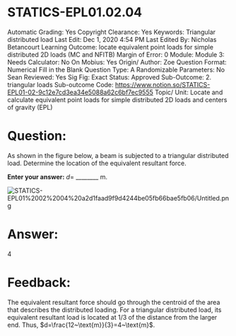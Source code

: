 # STATICS-EPL01.02.04

Automatic Grading: Yes
Copyright Clearance: Yes
Keywords: Triangular distributed load
Last Edit: Dec 1, 2020 4:54 PM
Last Edited By: Nicholas Betancourt
Learning Outcome: locate equivalent point loads for simple distributed 2D loads (MC and NFITB)
Margin of Error: 0
Module: Module 3:
Needs Calculator: No
On Mobius: Yes
Origin/ Author: Zoe
Question Format: Numerical Fill in the Blank
Question Type: A
Randomizable Parameters: No
Sean Reviewed: Yes
Sig Fig: Exact
Status: Approved
Sub-Outcome: 2. triangular loads
Sub-outcome Code: https://www.notion.so/STATICS-EPL01-02-9c12e7cd3ea34e5088a62c6bf7ec9555
Topic/ Unit: Locate and calculate equivalent point loads for simple distributed 2D loads and centers of gravity (EPL)

# Question:

As shown in the figure below, a beam is subjected to a triangular distributed load. Determine the location of the equivalent resultant force. 

**Enter your answer:** $d=$ ________ m.

![STATICS-EPL01%2002%2004%20a2d1faad9f9d4244be05fb66bae5fb06/Untitled.png](STATICS-EPL01%2002%2004%20a2d1faad9f9d4244be05fb66bae5fb06/Untitled.png)

# Answer:

4

# Feedback:

The equivalent resultant force should go through the centroid of the area that describes the distributed loading. For a triangular distributed load, its equivalent resultant load is located at 1/3 of the distance from the larger end. Thus, $d=\frac{12~\text{m}}{3}=4~\text{m}$.